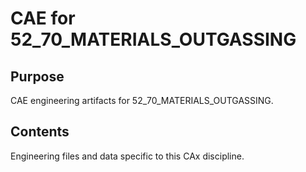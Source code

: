 # CAE for 52_70_MATERIALS_OUTGASSING

## Purpose
CAE engineering artifacts for 52_70_MATERIALS_OUTGASSING.

## Contents
Engineering files and data specific to this CAx discipline.
